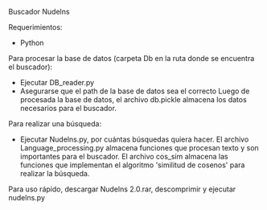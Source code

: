 Buscador Nudelns

Requerimientos:
- Python

Para procesar la base de datos (carpeta Db en la ruta donde se encuentra el buscador):
- Ejecutar DB_reader.py
- Asegurarse que el path de la base de datos sea el correcto
Luego de procesada la base de datos, el archivo db.pickle almacena los datos necesarios para el buscador.

Para realizar una búsqueda:
- Ejecutar Nudelns.py, por cuántas búsquedas quiera hacer. El archivo Language_processing.py almacena funciones que procesan texto y son importantes para el buscador. El archivo cos_sim almacena las funciones que implementan el algoritmo 'similitud de cosenos' para realizar la búsqueda.


Para uso rápido, descargar Nudelns 2.0.rar, descomprimir y ejecutar nudelns.py
